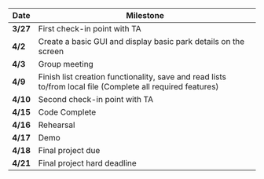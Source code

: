 | Date     | Milestone                                                                                                   |
| -------- | ----------------------------------------------------------------------------------------------------------- |
| **3/27** | First check-in point with TA                                                                                |
| **4/2**  | Create a basic GUI and display basic park details on the screen                                             |
| **4/3**  | Group meeting                                                                                               |
| **4/9**  | Finish list creation functionality, save and read lists to/from local file (Complete all required features) |
| **4/10** | Second check-in point with TA                                                                               |
| **4/15** | Code Complete                                                                                               |
| **4/16** | Rehearsal                                                                                                   |
| **4/17** | Demo                                                                                                        |
| **4/18** | Final project due                                                                                           |
| **4/21** | Final project hard deadline                                                                                 |
